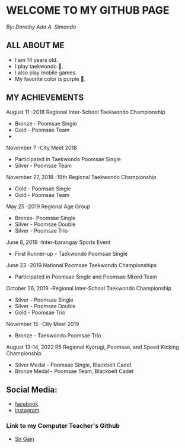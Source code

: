 # WELCOME TO MY GITHUB PAGE
_By: Dorothy Ada A. Simando_




## ALL ABOUT ME

 - I am 14 years old.
 - I play taekwondo	🥋.
 - I also play mobile games.
 - My favorite color is purple 💜.

## MY ACHIEVEMENTS

August 11 -2018 Regional Inter-School Taekwondo Championship
 - Bronze - Poomsae Single
 - Gold - Poomsae Team
 - 
November 7 -City Meet 2018
 - Participated in Taekwondo Poomsae Single
 - Silver - Poomsae Team

November 27, 2018 -19th Regional Taekwondo Championship
 - Gold - Poomsae Single
 - Gold - Poomsae Team

May 25 -2019 Regional Age Group
 - Bronze- Poomsae Single
 - Silver - Poomsae Double
 - Silver - Poomsae Trio

June 8, 2019 -Inter-barangay Sports Event
 - First Runner-up - Taekwondo Poomsae Single

June 23 -2019 National Poomsae Taekwondo Championships
 - Participated in Poomsae Single and Poomsae Mixed Team

October 26, 2019 -Regional Inter-School Taekwondo Championship
 - Silver - Poomsae Single
 - Silver - Poomsae Double
 - Gold - Poomsae Trio

November 15 -City Meet 2019
 - Bronze - Taekwondo Poomsae Trio

August 13-14, 2022 R5 Regional Kyorugi, Poomsae, and Speed Kicking Championship
 - Silver Medal - Poomsae Single, Blackbelt Cadet
 - Bronze Medal - Poomsae Team, Blackbelt Cadet



## Social Media:

- [facebook](https://www.facebook.com/dorothy.dora1512/)
- [instagram](https://www.instagram.com/doraaaa.___/)


### Link to my Computer Teacher's Github
- [Sir Gain](https://641n.github.io/)


